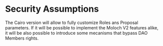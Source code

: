 # Security Assumptions

The Cairo version will allow to fully customize Roles ans Proposal parameters. If it will be possible to implement the Moloch V2 features alike, it will be also possible to introduce some mecanisms that bypass DAO Members rights.&#x20;
